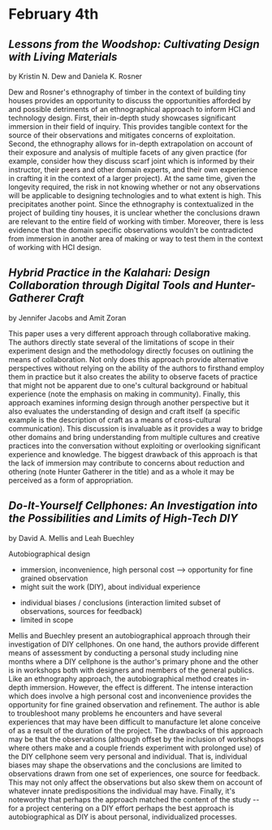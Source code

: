 # February 4th


## *Lessons from the Woodshop: Cultivating Design with Living Materials*
by Kristin N. Dew and Daniela K. Rosner

Dew and Rosner's ethnography of timber in the context of building tiny houses provides an opportunity to discuss the opportunities afforded by and possible detriments of an ethnographical approach to inform HCI and technology design. First, their in-depth study showcases significant immersion in their field of inquiry. This provides tangible context for the source of their observations and mitigates concerns of exploitation. Second, the ethnography allows for in-depth extrapolation on account of their exposure and analysis of multiple facets of any given practice (for example, consider how they discuss scarf joint which is informed by their instructor, their peers and other domain experts, and their own experience in crafting it in the context of a larger project). At the same time, given the longevity required, the risk in not knowing whether or not any observations will be applicable to designing technologies and to what extent is high. This precipitates another point. Since the ethnography is contextualized in the project of building tiny houses, it is unclear whether the conclusions drawn are relevant to the entire field of working with timber. Moreover, there is less evidence that the domain specific observations wouldn't be contradicted from immersion in another area of making or way to test them in the context of working with HCI design.


## *Hybrid Practice in the Kalahari: Design Collaboration through Digital Tools and Hunter-Gatherer Craft*
by Jennifer Jacobs and Amit Zoran

This paper uses a very different approach through collaborative making. The authors directly state several of the limitations of scope in their experiment design and the methodology directly focuses on outlining the means of collaboration. Not only does this approach provide alternative perspectives without relying on the ability of the authors to firsthand employ them in practice but it also creates the ability to observe facets of practice that might not be apparent due to one's cultural background or habitual experience (note the emphasis on making in community). Finally, this approach examines informing design through another perspective but it also evaluates the understanding of design and craft itself (a specific example is the description of craft as a means of cross-cultural communication). This discussion is invaluable as it provides a way to bridge other domains and bring understanding from multiple cultures and creative practices into the conversation without exploiting or overlooking significant experience and knowledge. The biggest drawback of this approach is that the lack of immersion may contribute to concerns about reduction and othering (note Hunter Gatherer in the title) and as a whole it may be perceived as a form of appropriation.

## *Do-It-Yourself Cellphones: An Investigation into the Possibilities and Limits of High-Tech DIY*
by David A. Mellis and Leah Buechley

Autobiographical design
+ immersion, inconvenience, high personal cost  --> opportunity for fine grained observation
+ might suit the work (DIY), about individual experience
- individual biases / conclusions (interaction limited subset of observations, sources for feedback)
- limited in scope

Mellis and Buechley present an autobiographical approach through their investigation of DIY cellphones. On one hand, the authors provide different means of assessment by conducting a personal study including nine months where a DIY cellphone is the author's primary phone and the other is in workshops both with designers and members of the general publics. Like an ethnography approach, the autobiographical method creates in-depth immersion. However, the effect is different. The intense interaction which does involve a high personal cost and inconvenience provides the opportunity for fine grained observation and refinement. The author is able to troubleshoot many problems he encounters and have several experiences that may have been difficult to manufacture let alone conceive of as a result of the duration of the project. The drawbacks of this approach may be that the observations (although offset by the inclusion of workshops where others make and a couple friends experiment with prolonged use) of the DIY cellphone seem very personal and individual. That is, individual biases may shape the observations and the conclusions are limited to observations drawn from one set of experiences, one source for feedback. This may not only affect the observations but also skew them on account of whatever innate predispositions the individual may have. Finally, it's noteworthy that perhaps the approach matched the content of the study -- for a project centering on a DIY effort perhaps the best approach is autobiographical as DIY is about personal, individualized processes.
